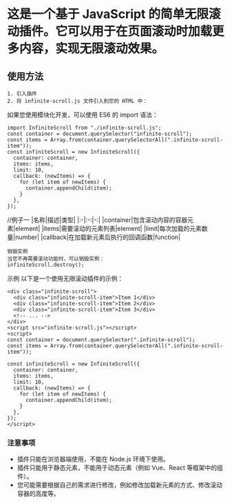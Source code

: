 
# 这是一个基于 JavaScript 的简单无限滚动插件。它可以用于在页面滚动时加载更多内容，实现无限滚动效果。

## 使用方法
```
1. 引入插件
2. 将 infinite-scroll.js 文件引入到您的 HTML 中：
```

如果您使用模块化开发，可以使用 ES6 的 import 语法：

```
import InfiniteScroll from "./infinite-scroll.js";
const container = document.querySelector("infinite-scroll");
const items = Array.from(container.querySelectorAll(".infinite-scroll-item"));
const infiniteScroll = new InfiniteScroll({
  container: container,
  items: items,
  limit: 10,
  callback: (newItems) => {
    for (let item of newItems) {
      container.appendChild(item);
    }
  },
});
```



//例子一
|名称|描述|类型|
|:-|:-:|-:|
|container|包含滚动内容的容器元素|element|
|items|需要滚动的元素列表|element|
|limit|每次加载的元素数量|number|
|callback|在加载新元素后执行的回调函数|function|

```
销毁实例
当您不再需要滚动功能时，可以销毁实例：
infiniteScroll.destroy();
```
示例
以下是一个使用无限滚动插件的示例：

```
<div class="infinite-scroll">
  <div class="infinite-scroll-item">Item 1</div>
  <div class="infinite-scroll-item">Item 2</div>
  <div class="infinite-scroll-item">Item 3</div>
  <!-- ... -->
</div>
<script src="infinite-scroll.js"></script>
<script>
const container = document.querySelector(".infinite-scroll");
const items = Array.from(container.querySelectorAll(".infinite-scroll-item"));

const infiniteScroll = new InfiniteScroll({
  container: container,
  items: items,
  limit: 10,
  callback: (newItems) => {
    for (let item of newItems) {
      container.appendChild(item);
    }
  },
});
</script>
```

### 注意事项
- 插件只能在浏览器端使用，不能在 Node.js 环境下使用。
- 插件只能用于静态元素，不能用于动态元素（例如 Vue、React 等框架中的组件）。
- 您可能需要根据自己的需求进行修改，例如修改加载新元素的方式、修改滚动容器的高度等。